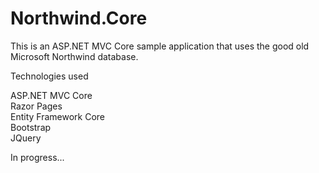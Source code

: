 # Northwind.Core

This is an ASP.NET MVC Core sample application that uses the good old Microsoft Northwind database.

Technologies used

ASP.NET MVC Core<br />
Razor Pages<br />
Entity Framework Core<br />
Bootstrap<br />
JQuery<br />

In progress...
